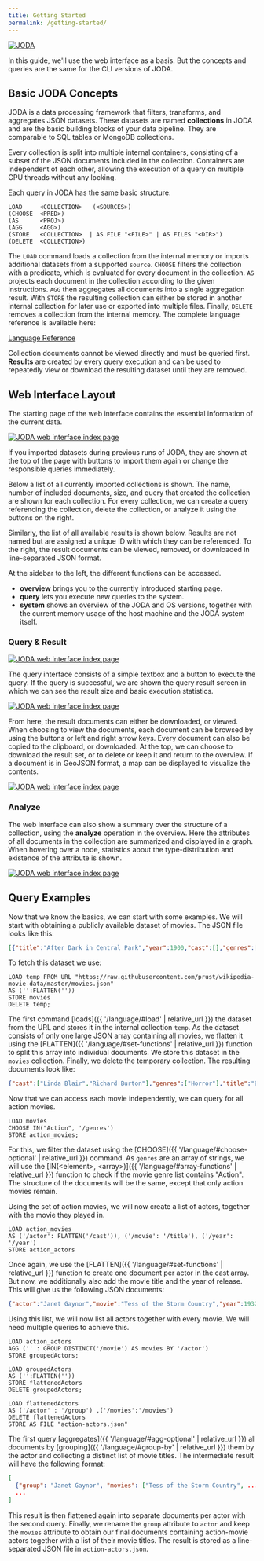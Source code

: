 ```yaml
---
title: Getting Started
permalink: /getting-started/
---
```


<a href="{{ site.baseurl }}/"><img id="logo" src="{{ '/assets/img/JODA.svg' | relative_url }}" alt="JODA" /></a>


In this guide, we'll use the web interface as a basis.
But the concepts and queries are the same for the CLI versions of JODA.

## Basic JODA Concepts
JODA is a data processing framework that filters, transforms, and aggregates JSON datasets.
These datasets are named **collections** in JODA and are the basic building blocks of your data pipeline.
They are comparable to SQL tables or MongoDB collections.

Every collection is split into multiple internal containers, consisting of a subset of the JSON documents included in the collection.
Containers are independent of each other, allowing the execution of a query on multiple CPU threads without any locking.

Each query in JODA has the same basic structure:

```joda
LOAD     <COLLECTION>   (<SOURCES>)
(CHOOSE  <PRED>)
(AS      <PROJ>)
(AGG     <AGG>)
(STORE   <COLLECTION>  | AS FILE "<FILE>" | AS FILES "<DIR>")
(DELETE  <COLLECTION>)
```

The `LOAD` command loads a collection from the internal memory or imports additional datasets from a supported `source`.
`CHOOSE` filters the collection with a predicate, which is evaluated for every document in the collection.
`AS` projects each document in the collection according to the given instructions.
`AGG` then aggregates all documents into a single aggregation result.
With `STORE` the resulting collection can either be stored in another internal collection for later use or exported into multiple files.
Finally, `DELETE` removes a collection from the internal memory.
The complete language reference is available here:
<div class="btn-group">
  <a href="{{ '/language/' | relative_url }}" class="button">Language Reference</a>
</div>

Collection documents cannot be viewed directly and must be queried first.
**Results** are created by every query execution and can be used to repeatedly view or download the resulting dataset until they are removed.


## Web Interface Layout

The starting page of the web interface contains the essential information of the current data.

<a href="{{ '/assets/img/JODA-Web-1.png' | relative_url }}"><img class="inline-image" src="{{ '/assets/img/JODA-Web-1.png' | relative_url }}" alt="JODA web interface index page" /></a>

If you imported datasets during previous runs of JODA, they are shown at the top of the page with buttons to import them again or change the responsible queries immediately.

Below a list of all currently imported collections is shown.
The name, number of included documents, size, and query that created the collection are shown for each collection.
For every collection, we can create a query referencing the collection, delete the collection, or analyze it using the buttons on the right.

Similarly, the list of all available results is shown below.
Results are not named but are assigned a unique ID with which they can be referenced.
To the right, the result documents can be viewed, removed, or downloaded in line-separated JSON format.

At the sidebar to the left, the different functions can be accessed.
- **overview** brings you to the currently introduced starting page.
- **query** lets you execute new queries to the system.
- **system** shows an overview of the JODA and OS versions, together with the current memory usage of the host machine and the JODA system itself.

### Query & Result

<a href="{{ '/assets/img/JODA-Web-query.png' | relative_url }}"><img class="inline-image" src="{{ '/assets/img/JODA-Web-query.png' | relative_url }}" alt="JODA web interface index page" /></a>

The query interface consists of a simple textbox and a button to execute the query.
If the query is successful, we are shown the query result screen in which we can see the result size and basic execution statistics. 

<a href="{{ '/assets/img/JODA-Web-query-stats.png' | relative_url }}"><img class="inline-image" src="{{ '/assets/img/JODA-Web-query-stats.png' | relative_url }}" alt="JODA web interface index page" /></a>

From here, the result documents can either be downloaded, or viewed.
When choosing to view the documents, each document can be browsed by using the buttons or left and right arrow keys.
Every document can also be copied to the clipboard, or downloaded.
At the top, we can choose to download the result set, or to delete or keep it and return to the overview.
If a document is in GeoJSON format, a map can be displayed to visualize the contents.

<a href="{{ '/assets/img/JODA-Web-result.png' | relative_url }}"><img class="inline-image" src="{{ '/assets/img/JODA-Web-result.png' | relative_url }}" alt="JODA web interface index page" /></a>

### Analyze

The web interface can also show a summary over the structure of a collection, using the **analyze** operation in the overview.
Here the attributes of all documents in the collection are summarized and displayed in a graph.
When hovering over a node, statistics about the type-distribution and existence of the attribute is shown.

<a href="{{ '/assets/img/JODA-Web-analyze.png' | relative_url }}"><img class="inline-image" src="{{ '/assets/img/JODA-Web-analyze.png' | relative_url }}" alt="JODA web interface index page" /></a>

## Query Examples

Now that we know the basics, we can start with some examples.
We will start with obtaining a publicly available dataset of movies.
The JSON file looks like this:
```json
[{"title":"After Dark in Central Park","year":1900,"cast":[],"genres":[]}, ...]
```

To fetch this dataset we use:
```joda
LOAD temp FROM URL "https://raw.githubusercontent.com/prust/wikipedia-movie-data/master/movies.json" 
AS ('':FLATTEN('')) 
STORE movies 
DELETE temp;
```

The first command [loads]({{ '/language/#load' | relative_url }}) the dataset from the URL and stores it in the internal collection `temp`.
As the dataset consists of only one large JSON array containing all movies, we flatten it using the [FLATTEN]({{ '/language/#set-functions' | relative_url }}) function to split this array into individual documents.
We store this dataset in the `movies` collection.
Finally, we delete the temporary collection.
The resulting documents look like:
```json
{"cast":["Linda Blair","Richard Burton"],"genres":["Horror"],"title":"Exorcist II: The Heretic","year":1977}
```
Now that we can access each movie independently, we can query for all action movies.

```joda
LOAD movies 
CHOOSE IN("Action", '/genres') 
STORE action_movies;
```


For this, we filter the dataset using the [CHOOSE]({{ '/language/#choose-optional' | relative_url }}) command.
As `genres` are an array of strings, we will use the [IN(\<element\>, \<array\>)]({{ '/language/#array-functions' | relative_url }}) function to check if the movie genre list contains "Action".
The structure of the documents will be the same, except that only action movies remain.

Using the set of action movies, we will now create a list of actors, together with the movie they played in.

```joda
LOAD action_movies
AS ('/actor': FLATTEN('/cast')), ('/movie': '/title'), ('/year': '/year')
STORE action_actors  
```

Once again, we use the [FLATTEN]({{ '/language/#set-functions' | relative_url }}) function to create one document per actor in the cast array.
But now, we additionally also add the movie title and the year of release.
This will give us the following JSON documents:

```json
{"actor":"Janet Gaynor","movie":"Tess of the Storm Country","year":1932}
```

Using this list, we will now list all actors together with every movie.
We will need multiple queries to achieve this.

```joda
LOAD action_actors
AGG ('' : GROUP DISTINCT('/movie') AS movies BY '/actor')
STORE groupedActors;

LOAD groupedActors
AS ('':FLATTEN(''))
STORE flattenedActors
DELETE groupedActors;

LOAD flattenedActors
AS ('/actor' : '/group') ,('/movies':'/movies')
DELETE flattenedActors
STORE AS FILE "action-actors.json"
```

The first query [aggregates]({{ '/language/#agg-optional' | relative_url }}) all documents by [grouping]({{ '/language/#group-by' | relative_url }}) them by the actor and collecting a distinct list of movie titles.
The intermediate result will have the following format:

```json
[
  {"group": "Janet Gaynor", "movies": ["Tess of the Storm Country", ...] }
  ...
]
```

This result is then flattened again into separate documents per actor with the second query.
Finally, we rename the `group` attribute to `actor` and keep the `movies` attribute to obtain our final documents containing action-movie actors together with a list of their movie titles.
The result is stored as a line-separated JSON file in `action-actors.json`.